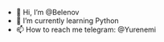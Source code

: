 - 👋 Hi, I’m @Belenov
- 🌱 I’m currently learning Python
- 📫 How to reach me telegram: @Yurenemi

<!---
Belenov/Belenov is a ✨ special ✨ repository because its `README.md` (this file) appears on your GitHub profile.
You can click the Preview link to take a look at your changes.
--->
